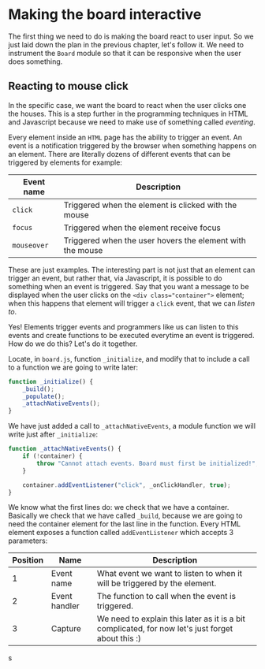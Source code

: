 # Making the board interactive

The first thing we need to do is making the board react to user input. So we just laid down the plan in the previous chapter, let's follow it. We need to instrument the `Board` module so that it can be responsive when the user does something.

## Reacting to mouse click
In the specific case, we want the board to react when the user clicks one the houses. This is a step further in the programming techniques in HTML and Javascript because we need to make use of something called _eventing_.

Every element inside an `HTML` page has the ability to trigger an event. An event is a notification triggered by the browser when something happens on an element. There are literally dozens of different events that can be triggered by elements for example:

| Event name  | Description                                               |
|-------------|-----------------------------------------------------------|
| `click`     | Triggered when the element is clicked with the mouse      |
| `focus`     | Triggered when the element receive focus                  |
| `mouseover` | Triggered when the user hovers the element with the mouse |

These are just examples. The interesting part is not just that an element can trigger an event, but rather that, via Javascript, it is possible to do something when an event is triggered. Say that you want a message to be displayed when the user clicks on the `<div class="container">` element; when this happens that element will trigger a `click` event, that we can _listen to_.

Yes! Elements trigger events and programmers like us can listen to this events and create functions to be executed everytime an event is triggered. How do we do this? Let's do it together.

Locate, in `board.js`, function `_initialize`, and modify that to include a call to a function we are going to write later:

```javascript
function _initialize() {
    _build();
    _populate();
    _attachNativeEvents();
}
```

We have just added a call to `_attachNativeEvents`, a module function we will write just after `_initialize`:

```javascript
function _attachNativeEvents() {
    if (!container) {
        throw "Cannot attach events. Board must first be initialized!";
    }

    container.addEventListener("click", _onClickHandler, true);
}
```

We know what the first lines do: we check that we have a container. Basically we check that we have called `_build`, because we are going to need the container element for the last line in the function. Every HTML element exposes a function called `addEventListener` which accepts 3 parameters:

| Position | Name          | Description                                                                                       |
|----------|---------------|---------------------------------------------------------------------------------------------------|
| 1        | Event name    | What event we want to listen to when it will be triggered by the element.                         |
| 2        | Event handler | The function to call when the event is triggered.                                                 |
| 3        | Capture       | We need to explain this later as it is a bit complicated, for now let's just forget about this :) |

s
